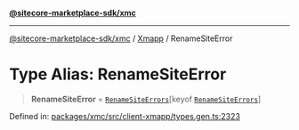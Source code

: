 [**@sitecore-marketplace-sdk/xmc**](../../../../README.md)

***

[@sitecore-marketplace-sdk/xmc](../../../../README.md) / [Xmapp](../README.md) / RenameSiteError

# Type Alias: RenameSiteError

> **RenameSiteError** = [`RenameSiteErrors`](RenameSiteErrors.md)\[keyof [`RenameSiteErrors`](RenameSiteErrors.md)\]

Defined in: [packages/xmc/src/client-xmapp/types.gen.ts:2323](https://github.com/Sitecore/marketplace-sdk/blob/893df143248e67d8c66e942a96045542130259a0/packages/xmc/src/client-xmapp/types.gen.ts#L2323)
